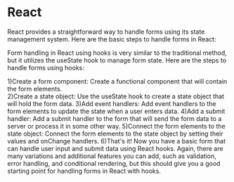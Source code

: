 # React
React provides a straightforward way to handle forms using its state management system. Here are the basic steps to handle forms in React:

Form handling in React using hooks is very similar to the traditional method, but it utilizes the useState hook to manage form state. Here are the steps to
handle forms using hooks:

1)Create a form component: Create a functional component that will contain the form elements.</br>
2)Create a state object: Use the useState hook to create a state object that will hold the form data.
3)Add event handlers: Add event handlers to the form elements to update the state when a user enters data.
4)Add a submit handler: Add a submit handler to the form that will send the form data to a server or process it in some other way.
5)Connect the form elements to the state object: Connect the form elements to the state object by setting their values and onChange handlers.
6)That's it! Now you have a basic form that can handle user input and submit data using React hooks. Again, there are many variations and additional
features you can add, such as validation, error handling, and conditional rendering, but this should give you a good starting point for handling forms
in React with hooks.











